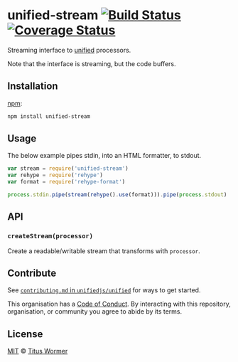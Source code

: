 # unified-stream [![Build Status][travis-badge]][travis] [![Coverage Status][codecov-badge]][codecov]

Streaming interface to [unified][] processors.

Note that the interface is streaming, but the code buffers.

## Installation

[npm][]:

```bash
npm install unified-stream
```

## Usage

The below example pipes stdin, into an HTML formatter, to stdout.

```js
var stream = require('unified-stream')
var rehype = require('rehype')
var format = require('rehype-format')

process.stdin.pipe(stream(rehype().use(format))).pipe(process.stdout)
```

## API

### `createStream(processor)`

Create a readable/writable stream that transforms with `processor`.

## Contribute

See [`contributing.md` in `unifiedjs/unified`][contributing] for ways to get
started.

This organisation has a [Code of Conduct][coc].  By interacting with this
repository, organisation, or community you agree to abide by its terms.

## License

[MIT][license] © [Titus Wormer][author]

<!-- Definitions -->

[travis-badge]: https://img.shields.io/travis/unifiedjs/unified-stream.svg

[travis]: https://travis-ci.org/unifiedjs/unified-stream

[codecov-badge]: https://img.shields.io/codecov/c/github/unifiedjs/unified-stream.svg

[codecov]: https://codecov.io/github/unifiedjs/unified-stream

[npm]: https://docs.npmjs.com/cli/install

[license]: license

[author]: http://wooorm.com

[unified]: https://github.com/unifiedjs/unified

[contributing]: https://github.com/unifiedjs/unified/blob/master/contributing.md

[coc]: https://github.com/unifiedjs/unified/blob/master/code-of-conduct.md
